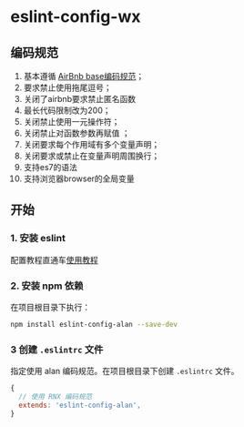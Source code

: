 # eslint-config-wx

## 编码规范

1. 基本遵循 [AirBnb base编码规范](https://github.com/airbnb/javascript)；
2. 要求禁止使用拖尾逗号；
3. 关闭了airbnb要求禁止匿名函数
4. 最长代码限制改为200；
5. 关闭禁止使用一元操作符；
6. 关闭禁止对函数参数再赋值 ；
7. 关闭要求每个作用域有多个变量声明；
8. 关闭要求或禁止在变量声明周围换行；
9. 支持es7的语法
10. 支持浏览器browser的全局变量

## 开始

### 1. 安装 eslint
配置教程直通车[使用教程](http://www.yuhuajian.com/2017/05/15/eslint1/)

### 2. 安装 npm 依赖

在项目根目录下执行：

```bash
npm install eslint-config-alan --save-dev
```
### 3 创建 `.eslintrc` 文件

指定使用 alan 编码规范。在项目根目录下创建 `.eslintrc` 文件。

```js
{
  // 使用 RNX 编码规范
  extends: 'eslint-config-alan',
}
```